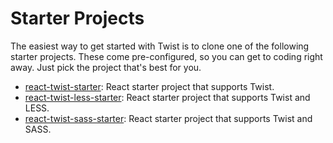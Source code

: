 # Starter Projects

The easiest way to get started with Twist is to clone one of the following starter projects. These come pre-configured, so you can get to coding right away. Just pick the project that's best for you.

* [react-twist-starter](#): React starter project that supports Twist.
* [react-twist-less-starter](#): React starter project that supports Twist and LESS.
* [react-twist-sass-starter](#): React starter project that supports Twist and SASS.
